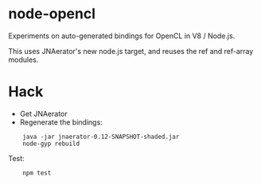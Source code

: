 node-opencl
===========

Experiments on auto-generated bindings for OpenCL in V8 / Node.js.

This uses JNAerator's new node.js target, and reuses the ref and ref-array modules.

Hack
====

  * Get JNAerator
  * Regenerate the bindings:
```
    java -jar jnaerator-0.12-SNAPSHOT-shaded.jar
    node-gyp rebuild
```

Test:
```
    npm test
```
